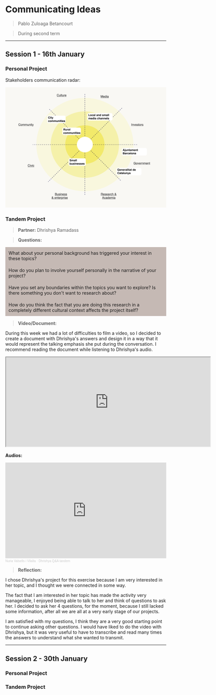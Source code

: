 # **Communicating Ideas**

> Pablo Zuloaga Betancourt

> During second term

---

## Session 1 - 16th January

### Personal Project
Stakeholders communication radar:

![](../images/CommunicatingIdeas/Stakeholders%20Radar.jpg)


### Tandem Project

> **Partner:** Dhrishya Ramadass

> **Questions:**
<div style="background-color: #C5B9B4; padding: 10px; border: 0px solid #FFFFFF;">
What about your personal background has triggered your interest in these topics?
</div>
<div style="background-color: #C5B9B4; padding: 10px; border: 0px solid #E6DB55;">
How do you plan to involve yourself personally in the narrative of your project?
</div>
<div style="background-color: #C5B9B4; padding: 10px; border: 0px solid #E6DB55;">
Have you set any boundaries within the topics you want to explore? Is there something you don't want to research about?
</div>
<div style="background-color: #C5B9B4; padding: 10px; border: 0px solid #E6DB55;">
How do you think the fact that you are doing this research in a completely different cultural context affects the project itself?
</div>

> **Video/Document:**

During this week we had a lot of difficulties to film a video, so I decided to create a document with Dhrishya's answers and design it in a way that it would represent the talking emphasis she put during the conversation. I recommend reading the document while listening to Dhrishya's audio.

<iframe src="https://drive.google.com/file/d/1AzX49Xcxp99RaeyYV6MSZU3lWPrrSzG3/preview" width="640" height="280" allow="autoplay"></iframe>

**Audios:**

<iframe width="100%" height="300" scrolling="no" frameborder="no" allow="autoplay" src="https://w.soundcloud.com/player/?url=https%3A//api.soundcloud.com/playlists/1765178145&color=%23ff5500&auto_play=false&hide_related=false&show_comments=true&show_user=true&show_reposts=false&show_teaser=true&visual=true"></iframe><div style="font-size: 10px; color: #cccccc;line-break: anywhere;word-break: normal;overflow: hidden;white-space: nowrap;text-overflow: ellipsis; font-family: Interstate,Lucida Grande,Lucida Sans Unicode,Lucida Sans,Garuda,Verdana,Tahoma,sans-serif;font-weight: 100;"><a href="https://soundcloud.com/nuria-valsells-i-vilalta" title="Nuria Valsells i Vilalta" target="_blank" style="color: #cccccc; text-decoration: none;">Nuria Valsells i Vilalta</a> · <a href="https://soundcloud.com/nuria-valsells-i-vilalta/sets/dhrishya-qa-tandem" title="Dhrishya Q&amp;A tandem" target="_blank" style="color: #cccccc; text-decoration: none;">Dhrishya Q&amp;A tandem</a></div>


> **Reflection:**

I chose Dhrishya's project for this exercise because I am very interested in her topic, and I thought we were connected in some way.

The fact that I am interested in her topic has made the activity very manageable, I enjoyed being able to talk to her and think of questions to ask her. I decided to ask her 4 questions, for the moment, because I still lacked some information, after all we are all at a very early stage of our projects.

I am satisfied with my questions, I think they are a very good starting point to continue asking other questions. I would have liked to do the video with Dhrishya, but it was very useful to have to transcribe and read many times the answers to understand what she wanted to transmit.

---
## Session 2 - 30th January

### Personal Project

### Tandem Project

